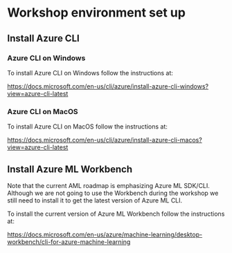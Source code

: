 # Workshop environment set up

## Install Azure CLI
### Azure CLI on Windows
To install Azure CLI on Windows follow the instructions at:

https://docs.microsoft.com/en-us/cli/azure/install-azure-cli-windows?view=azure-cli-latest

### Azure CLI on MacOS

To install Azure CLI on MacOS follow the instructions at:

https://docs.microsoft.com/en-us/cli/azure/install-azure-cli-macos?view=azure-cli-latest


## Install Azure ML Workbench

Note that the current AML roadmap is emphasizing Azure ML SDK/CLI. Although we are not going to use the Workbench during the workshop we still need to install it to get the latest version of Azure ML CLI.

To install the current version of Azure ML Workbench follow the instructions at:

https://docs.microsoft.com/en-us/azure/machine-learning/desktop-workbench/cli-for-azure-machine-learning

